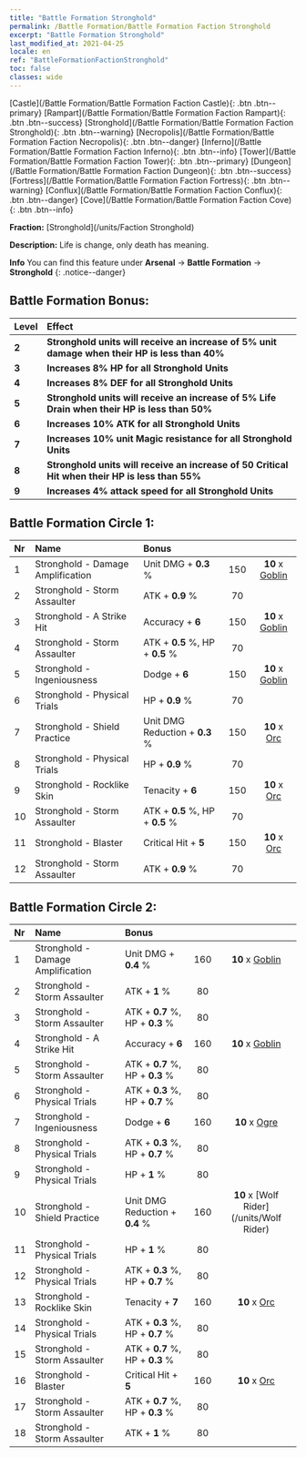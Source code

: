 ```yaml
---
title: "Battle Formation Stronghold"
permalink: /Battle Formation/Battle Formation Faction Stronghold
excerpt: "Battle Formation Stronghold"
last_modified_at: 2021-04-25
locale: en
ref: "BattleFormationFactionStronghold"
toc: false
classes: wide
---
```

 [Castle](/Battle Formation/Battle Formation Faction Castle){: .btn .btn--primary} [Rampart](/Battle Formation/Battle Formation Faction Rampart){: .btn .btn--success} [Stronghold](/Battle Formation/Battle Formation Faction Stronghold){: .btn .btn--warning} [Necropolis](/Battle Formation/Battle Formation Faction Necropolis){: .btn .btn--danger} [Inferno](/Battle Formation/Battle Formation Faction Inferno){: .btn .btn--info} [Tower](/Battle Formation/Battle Formation Faction Tower){: .btn .btn--primary} [Dungeon](/Battle Formation/Battle Formation Faction Dungeon){: .btn .btn--success} [Fortress](/Battle Formation/Battle Formation Faction Fortress){: .btn .btn--warning} [Conflux](/Battle Formation/Battle Formation Faction Conflux){: .btn .btn--danger} [Cove](/Battle Formation/Battle Formation Faction Cove){: .btn .btn--info} 

  **Fraction:** [Stronghold](/units/Faction Stronghold)

  **Description:** Life is change, only death has meaning.

**Info** You can find this feature under **Arsenal** -> **Battle Formation** -> **Stronghold** 
{: .notice--danger}

## Battle Formation Bonus:

  | Level |         Effect        |
  |:------|:---------------------|
  | **2** | **Stronghold units will receive an increase of 5% unit damage when their HP is less than 40%** |
  | **3** | **Increases 8% HP for all Stronghold Units** |
  | **4** | **Increases 8% DEF for all Stronghold Units** |
  | **5** | **Stronghold units will receive an increase of 5% Life Drain when their HP is less than 50%** |
  | **6** | **Increases 10% ATK for all Stronghold Units** |
  | **7** | **Increases 10% unit Magic resistance for all Stronghold Units** |
  | **8** | **Stronghold units will receive an increase of 50 Critical Hit when their HP is less than 55%** |
  | **9** | **Increases 4% attack speed for all Stronghold Units** |

## Battle Formation Circle 1:

  |  Nr  |  Name   |  Bonus  | <i class="fas fa-flask"/>  |  <i class="fab fa-optin-monster"/> |
  |:-----|:--------------------|:---------|:-----------------:|:----------------:|
  | 1 | Stronghold - Damage Amplification | Unit DMG + **0.3** % | 150 |  **10** x [Goblin](/units/Goblin) |
  | 2 | Stronghold - Storm Assaulter | ATK + **0.9** % | 70 |   |
  | 3 | Stronghold - A Strike Hit | Accuracy + **6**  | 150 |  **10** x [Goblin](/units/Goblin) |
  | 4 | Stronghold - Storm Assaulter | ATK + **0.5** %, HP + **0.5** % | 70 |   |
  | 5 | Stronghold - Ingeniousness | Dodge + **6**  | 150 |  **10** x [Goblin](/units/Goblin) |
  | 6 | Stronghold - Physical Trials | HP + **0.9** % | 70 |   |
  | 7 | Stronghold - Shield Practice | Unit DMG Reduction + **0.3** % | 150 |  **10** x [Orc](/units/Orc) |
  | 8 | Stronghold - Physical Trials | HP + **0.9** % | 70 |   |
  | 9 | Stronghold - Rocklike Skin | Tenacity + **6**  | 150 |  **10** x [Orc](/units/Orc) |
  | 10 | Stronghold - Storm Assaulter | ATK + **0.5** %, HP + **0.5** % | 70 |   |
  | 11 | Stronghold - Blaster | Critical Hit + **5**  | 150 |  **10** x [Orc](/units/Orc) |
  | 12 | Stronghold - Storm Assaulter | ATK + **0.9** % | 70 |   |
  


## Battle Formation Circle 2:

  |  Nr  |  Name   |  Bonus  | <i class="fas fa-flask"/>  |  <i class="fab fa-optin-monster"/> |
  |:-----|:--------------------|:---------|:-----------------:|:----------------:|
  | 1 | Stronghold - Damage Amplification | Unit DMG + **0.4** % | 160 |  **10** x [Goblin](/units/Goblin) |
  | 2 | Stronghold - Storm Assaulter | ATK + **1** % | 80 |   |
  | 3 | Stronghold - Storm Assaulter | ATK + **0.7** %, HP + **0.3** % | 80 |   |
  | 4 | Stronghold - A Strike Hit | Accuracy + **6**  | 160 |  **10** x [Goblin](/units/Goblin) |
  | 5 | Stronghold - Storm Assaulter | ATK + **0.7** %, HP + **0.3** % | 80 |   |
  | 6 | Stronghold - Physical Trials | ATK + **0.3** %, HP + **0.7** % | 80 |   |
  | 7 | Stronghold - Ingeniousness | Dodge + **6**  | 160 |  **10** x [Ogre](/units/Ogre) |
  | 8 | Stronghold - Physical Trials | ATK + **0.3** %, HP + **0.7** % | 80 |   |
  | 9 | Stronghold - Physical Trials | HP + **1** % | 80 |   |
  | 10 | Stronghold - Shield Practice | Unit DMG Reduction + **0.4** % | 160 |  **10** x [Wolf Rider](/units/Wolf Rider) |
  | 11 | Stronghold - Physical Trials | HP + **1** % | 80 |   |
  | 12 | Stronghold - Physical Trials | ATK + **0.3** %, HP + **0.7** % | 80 |   |
  | 13 | Stronghold - Rocklike Skin | Tenacity + **7**  | 160 |  **10** x [Orc](/units/Orc) |
  | 14 | Stronghold - Physical Trials | ATK + **0.3** %, HP + **0.7** % | 80 |   |
  | 15 | Stronghold - Storm Assaulter | ATK + **0.7** %, HP + **0.3** % | 80 |   |
  | 16 | Stronghold - Blaster | Critical Hit + **5**  | 160 |  **10** x [Orc](/units/Orc) |
  | 17 | Stronghold - Storm Assaulter | ATK + **0.7** %, HP + **0.3** % | 80 |   |
  | 18 | Stronghold - Storm Assaulter | ATK + **1** % | 80 |   |
  

